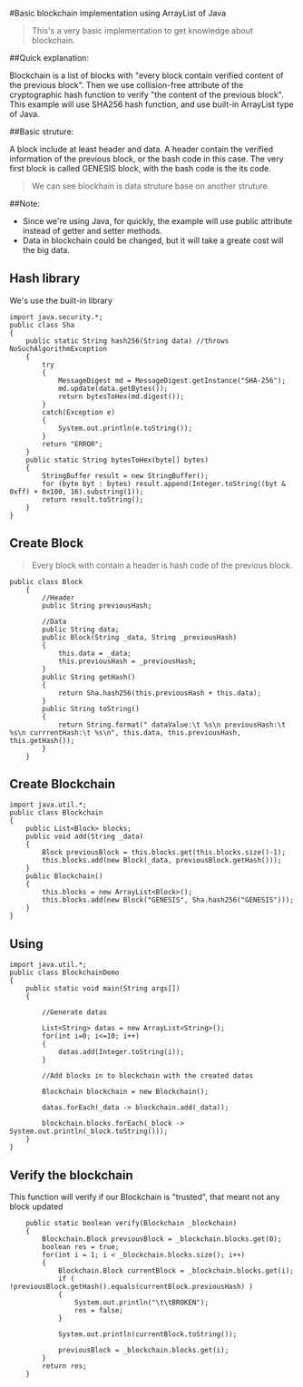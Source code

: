 #Basic blockchain implementation using ArrayList of Java

> This's a very basic implementation to get knowledge about blockchain.

##Quick explanation:

Blockchain is a list of blocks with "every block contain verified content of the previous block".
Then we use collision-free attribute of the cryptographic hash function to verify "the content of the previous block".
This example will use SHA256 hash function, and use built-in ArrayList type of Java.

##Basic struture:

A block include at least header and data.
A header contain the verified information of the previous block, or the bash code in this case.
The very first block is called GENESIS block, with the bash code is the its code.

> We can see blockhain is data struture base on another struture.

##Note:
 - Since we're using Java, for quickly, the example will use public attribute instead of getter and setter methods.
 - Data in blockchain could be changed, but it will take a greate cost will the big data.

## Hash library
We's use the built-in library

```
import java.security.*;
public class Sha
{
	public static String hash256(String data) //throws NoSuchAlgorithmException 
	{
		try
		{
			MessageDigest md = MessageDigest.getInstance("SHA-256");
			md.update(data.getBytes());
			return bytesToHex(md.digest());
		}
		catch(Exception e)
		{
			System.out.println(e.toString());
		}
		return "ERROR";
	}
	public static String bytesToHex(byte[] bytes) 
	{
		StringBuffer result = new StringBuffer();
		for (byte byt : bytes) result.append(Integer.toString((byt & 0xff) + 0x100, 16).substring(1));
		return result.toString();
	}
}
```

## Create Block

> Every block with contain a header is hash code of the previous block.

```
public class Block
	{
		//Header
		public String previousHash;

		//Data
		public String data;
		public Block(String _data, String _previousHash)
		{
			this.data = _data;
			this.previousHash = _previousHash;
		}
		public String getHash()
		{
			return Sha.hash256(this.previousHash + this.data);
		}
		public String toString()
		{
			return String.format(" dataValue:\t %s\n previousHash:\t %s\n currrentHash:\t %s\n", this.data, this.previousHash, this.getHash());
		}
	}

```

## Create Blockchain

```
import java.util.*;
public class Blockchain
{
	public List<Block> blocks;
	public void add(String _data)
	{
		Block previousBlock = this.blocks.get(this.blocks.size()-1);
		this.blocks.add(new Block(_data, previousBlock.getHash()));
	}
	public Blockchain()
	{
		this.blocks = new ArrayList<Block>();
		this.blocks.add(new Block("GENESIS", Sha.hash256("GENESIS")));
	}
}
```

## Using

```
import java.util.*;
public class BlockchainDemo
{
	public static void main(String args[])
	{

		//Generate datas

		List<String> datas = new ArrayList<String>();
		for(int i=0; i<=10; i++)
		{
			datas.add(Integer.toString(i));
		}

		//Add blocks in to blockchain with the created datas

		Blockchain blockchain = new Blockchain();

		datas.forEach(_data -> blockchain.add(_data));

		blockchain.blocks.forEach(_block -> System.out.println(_block.toString()));
	}
}
```

## Verify the blockchain

This function will verify if our Blockchain is "trusted", that meant not any block updated


```
	public static boolean verify(Blockchain _blockchain)
	{
		Blockchain.Block previousBlock = _blockchain.blocks.get(0);
		boolean res = true;
		for(int i = 1; i < _blockchain.blocks.size(); i++)
		{
			Blockchain.Block currentBlock = _blockchain.blocks.get(i);
			if ( !previousBlock.getHash().equals(currentBlock.previousHash) )
			{
				System.out.println("\t\tBROKEN");
				res = false;
			}

			System.out.println(currentBlock.toString());

			previousBlock = _blockchain.blocks.get(i);
		}
		return res;
	}

```

